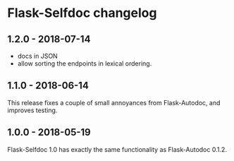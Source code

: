 # Flask-Selfdoc changelog

## 1.2.0 - 2018-07-14
 - docs in JSON
 - allow sorting the endpoints in lexical ordering.

## 1.1.0 - 2018-06-14
This release fixes a couple of small annoyances from Flask-Autodoc, and improves testing.

## 1.0.0 - 2018-05-19
Flask-Selfdoc 1.0 has exactly the same functionality as Flask-Autodoc 0.1.2.
